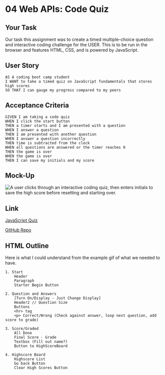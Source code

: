 # 04 Web APIs: Code Quiz

## Your Task

Our task this assignment was to create a timed multiple-choice question and interactive coding challenge for the USER. This is to be run in the browser and features HTML, CSS, and is powered by JavaScript. 

## User Story

```
AS A coding boot camp student
I WANT to take a timed quiz on JavaScript fundamentals that stores high scores
SO THAT I can gauge my progress compared to my peers
```

## Acceptance Criteria

```
GIVEN I am taking a code quiz
WHEN I click the start button
THEN a timer starts and I am presented with a question
WHEN I answer a question
THEN I am presented with another question
WHEN I answer a question incorrectly
THEN time is subtracted from the clock
WHEN all questions are answered or the timer reaches 0
THEN the game is over
WHEN the game is over
THEN I can save my initials and my score
```

## Mock-Up

![A user clicks through an interactive coding quiz, then enters initials to save the high score before resetting and starting over.](./Assets/04-web-apis-homework-demo.gif)

## Link
[JavaScript Quiz](https://charmingdarling.github.io/quizmaker/)

[GitHub Repo](https://github.com/charmingdarling/quizmaker)

## HTML Outline 

Here is what I could understand from the example gif of what we needed to have.

```
1. Start 
    Header
    Paragraph
    Starter Begin Button

2. Question and Answers
    [Turn On/Display - Just Change Display]
    Header2 // Question Size
    Buttons
    <hr> tag
    <p> Correct/Wrong (Check against answer, loop next question, add score to grade)

3. Score/Graded
    All Done
    Final Score - Grade
    Textbox (Fill out name?)
    Button to HighScoreBoard

4. Highscore Board
    Highscore List        
    Go back Button
    Clear High Scores Button
